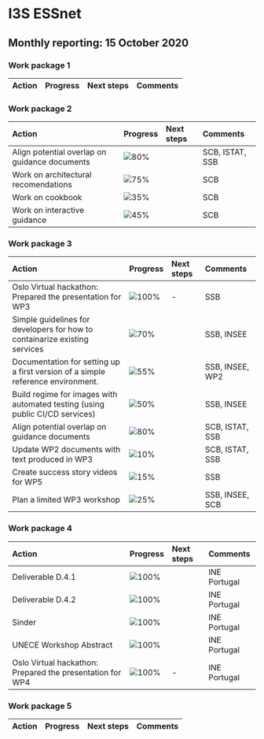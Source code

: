 # I3S ESSnet

## Monthly reporting: 15 October 2020

### Work package 1

| Action  | Progress | Next steps | Comments |
|:--|:--|:--|:--|


### Work package 2

| Action  | Progress | Next steps | Comments |
|:--|:--|:--|:--|
|Align potential overlap on guidance documents |![80%](https://progress-bar.dev/80)||SCB, ISTAT, SSB|
|Work on architectural recomendations |![75%](https://progress-bar.dev/75)||SCB|
|Work on cookbook |![35%](https://progress-bar.dev/35)||SCB|
|Work on interactive guidance |![45%](https://progress-bar.dev/45)||SCB|


### Work package 3
| Action  | Progress | Next steps | Comments |
|:--|:--|:--|:--|
| Oslo Virtual hackathon: Prepared the presentation for WP3| ![100%](https://progress-bar.dev/100) | - | SSB |
|Simple guidelines for developers for how to containarize existing services|![70%](https://progress-bar.dev/55)||SSB, INSEE|
|Documentation for setting up a first version of a simple reference environment. |![55%](https://progress-bar.dev/50)||SSB, INSEE, WP2|
|Build regime for images with automated testing (using public CI/CD services)|![50%](https://progress-bar.dev/50)||SSB, INSEE|
|Align potential overlap on guidance documents |![80%](https://progress-bar.dev/80)||SCB, ISTAT, SSB|
|Update WP2 documents with text produced in WP3|![10%](https://progress-bar.dev/10)||SCB, ISTAT, SSB|
|Create success story videos for WP5|![15%](https://progress-bar.dev/10)||SSB|
|Plan a limited WP3 workshop|![25%](https://progress-bar.dev/10)||SSB, INSEE, SCB|

### Work package 4
| Action  | Progress | Next steps | Comments |
|:--|:--|:--|:--|
| Deliverable D.4.1| ![100%](https://progress-bar.dev/70) |  | INE Portugal |
| Deliverable D.4.2| ![100%](https://progress-bar.dev/30) |  | INE Portugal |
| Sinder | ![100%](https://progress-bar.dev/50) |  | INE Portugal |
| UNECE Workshop Abstract | ![100%](https://progress-bar.dev/100) |  | INE Portugal |
| Oslo Virtual hackathon: Prepared the presentation for WP4| ![100%](https://progress-bar.dev/100) | - | INE Portugal |

### Work package 5

| Action  | Progress | Next steps | Comments |
|:--|:--|:--|:--|
